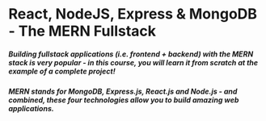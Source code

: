 # React, NodeJS, Express & MongoDB - The MERN Fullstack

##### Building fullstack applications (i.e. frontend + backend) with the MERN stack is very popular - in this course, you will learn it from scratch at the example of a complete project!

##### MERN stands for MongoDB, Express.js, React.js and Node.js - and combined, these four technologies allow you to build amazing web applications.